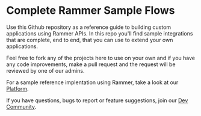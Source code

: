 # Complete Rammer Sample Flows

Use this Github repository as a reference guide to building custom applications using Rammer APIs. In this repo you'll find sample integrations that are complete, end to end, that you can use to extend your own applications.

Feel free to fork any of the projects here to use on your own and if you have any code improvements, make a pull request and the request will be reviewed by one of our admins.

For a sample reference implentation using Rammer, take a look at our [Platform](https://platform.rammer.ai).

If you have questions, bugs to report or feature suggestions, join our [Dev Community](https://community.rammer.ai/).
